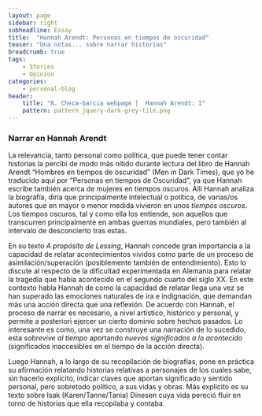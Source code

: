 ```yaml
---
layout: page
sidebar: right
subheadline: Essay
title:  "Hannah Arendt: Personas en tiempos de oscuridad"
teaser: "Una notas... sobre narrar historias"
breadcrumb: true
tags:
    - Stories
    - Opinion
categories:
    - personal-blog
header:
    title: "R. Checa-Garcia webpage |  Hannah Arendt: I"
    pattern: pattern_jquery-dark-grey-tile.png
---
```


### Narrar en Hannah Arendt

La relevancia, tanto personal como política, que puede tener contar historias la percibí de modo más nítido durante lectura del libro de Hannah Arendt “Hombres en tiempos de oscuridad” (Men in Dark Times), que yo he traducido aquí por “Personas en tiempos de Oscuridad”, ya que Hannah escribe también acerca de mujeres en tiempos oscuros. Allí Hannah analiza la biografía, diría que principalmente intelectual o política, de varias/os autores que en mayor o menor medida vivieron en unos *tiempos oscuros*. Los tiempos oscuros, tal y como ella los entiende, son aquellos que transcurren principalmente en ambas guerras mundiales, pero también al intervalo de desconcierto tras estas.

En su texto *A propósito de Lessing*, Hannah concede gran importancia a la capacidad de relatar acontecimientos vividos como parte de un proceso de asimilación/superación (posiblemente también de entendimiento). Esto lo discute al respecto de la dificultad experimentada en Alemania para relatar la tragedia que había acontecido en el segundo cuarto del siglo XX. En este contexto habla Hannah de como la capacidad de relatar llega una vez se han superado las emociones naturales de ira e indignación, que demandan más una acción directa que una reflexión. De acuerdo con Hannah, el proceso de narrar es necesario, a nivel artístico, histórico y personal, y permite a posteriori ejercer un cierto dominio sobre hechos pasados. Lo interesante es como, una vez se construye una narración de lo sucedido, esta *sobrevive al tiempo* aportando *nuevos significados a lo acontecido* (significados inaccesibles en el tiempo de la acción directa).

Luego Hannah, a lo largo de su recopilación de biografías, pone en práctica su afirmación relatando historias relativas a personajes de los cuales sabe, sin hacerlo explícito, indicar claves que aportan significado y sentido personal, pero sobretodo político, a sus vidas y obras. Más explicito es su texto sobre Isak (Karen/Tanne/Tania) Dinesen cuya vida pereció fluir en torno de historias que ella recopilaba y contaba. 


